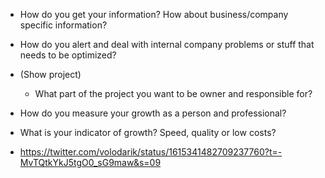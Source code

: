 - How do you get your information? How about business/company specific information?

- How do you alert and deal with internal company problems or stuff that needs to be optimized?

- (Show project)
  - What part of the project you want to be owner and responsible for?

- How do you measure your growth as a person and professional?

- What is your indicator of growth? Speed, quality or low costs?

- https://twitter.com/volodarik/status/1615341482709237760?t=-MvTQtkYkJ5tgO0_sG9maw&s=09

